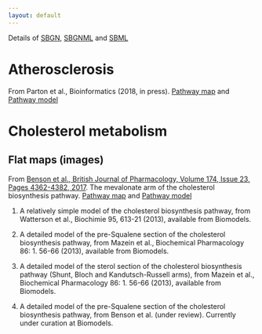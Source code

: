 ```yaml
---
layout: default
---
```


Details of [SBGN](http://sbgn.github.io/sbgn/), [SBGNML](https://github.com/sbgn/sbgn/wiki/SBGN_ML) and [SBML](http://sbml.org/Main_Page)

# Atherosclerosis

From Parton et al., Bioinformatics (2018, in press). [Pathway map](assets/models/S1_Model.xml) and [Pathway model](assets/model/S2_Model.xml)

# Cholesterol metabolism
## Flat maps (images) 

From [Benson et al., British Journal of Pharmacology, Volume 174, Issue 23, Pages 4362-4382, 2017](https://bpspubs.onlinelibrary.wiley.com/doi/abs/10.1111/bph.14037).  The mevalonate arm of the cholesterol biosynthesis pathway.  [Pathway map](assets/models/bph14037-sup-006-mevalonate_pathway.sbgn) and [Pathway model](assets/models/bph14037-sup-006-mevalonate_pathway.sbml)


1.  A relatively simple model of the cholesterol biosynthesis pathway, from Watterson et al., Biochimie 95, 613-21 (2013), available from Biomodels.

 

2. A detailed model of the pre-Squalene section of the cholesterol biosynthesis pathway, from Mazein et al., Biochemical Pharmacology 86: 1. 56-66 (2013), available from Biomodels.

 

3. A detailed model of the sterol section of the cholesterol biosynthesis pathway (Shunt, Bloch and Kandutsch-Russell arms), from Mazein et al., Biochemical Pharmacology 86: 1. 56-66 (2013), available from Biomodels.

 

4. A detailed model of the pre-Squalene section of the cholesterol biosynthesis pathway, from Benson et al. (under review).  Currently under curation at Biomodels. 

